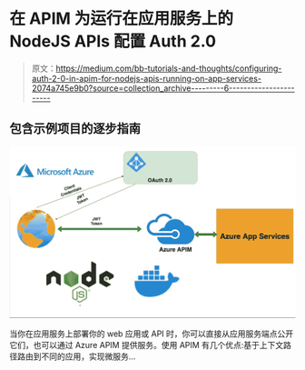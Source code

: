 # 在 APIM 为运行在应用服务上的 NodeJS APIs 配置 Auth 2.0

> 原文：<https://medium.com/bb-tutorials-and-thoughts/configuring-auth-2-0-in-apim-for-nodejs-apis-running-on-app-services-2074a745e9b0?source=collection_archive---------6----------------------->

## 包含示例项目的逐步指南

![](img/7c1fa9a2233f404f6d204b945068e38b.png)

当你在应用服务上部署你的 web 应用或 API 时，你可以直接从应用服务端点公开它们，也可以通过 Azure APIM 提供服务。使用 APIM 有几个优点:基于上下文路径路由到不同的应用，实现微服务…